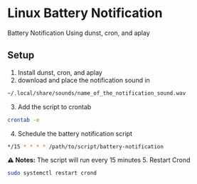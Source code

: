 # Linux Battery Notification
Battery Notification Using dunst, cron, and aplay

## Setup 
1. Install dunst, cron, and aplay
2. download and place the notification sound in
```bash
~/.local/share/sounds/name_of_the_notification_sound.wav
```
3. Add the script to crontab
```bash
crontab -e
```
4. Schedule the battery notification script
```bash
*/15 * * * * /path/to/script/battery-notification
```
**⚠️ Notes:** The script will run every 15 minutes
5. Restart Crond
```bash
sudo systemctl restart crond
```
